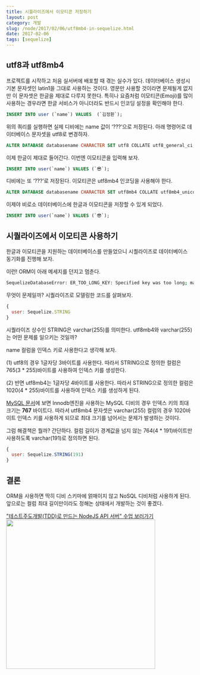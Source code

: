 ```yaml
---
title: 시퀄라이즈에서 이모티콘 저장하기
layout: post
category: 개발
slug: /node/2017/02/06/utf8mb4-in-sequelize.html
date: 2017-02-06
tags: [sequelize]
---
```


## utf8과 utf8mb4

프로젝트를 시작하고 처음 실서버에 배포할 때 겪는 실수가 있다. 데이터베이스 생성시 기본 문자셋인 latin1을 그대로 사용하는 것이다. 영문만 사용할 것이라면 문제될게 없지만 이 문자셋은 한글을 제대로 다루지 못한다. 특히나 요즘처럼 이모티콘(Emoji)를 많이 사용하는 경우라면 한글 서비스가 아니더라도 반드시 인코딩 설정을 확인해야 한다.

```sql
INSERT INTO user (`name`) VALUES  (`김정환`);
```

위의 쿼리를 실행하면 실제 디비에는 name 값이 ‘???’으로 저장된다. 아래 명령어로 데이터베이스 문자셋을 utf8로 변경하자.

```sql
ALTER DATABASE databasename CHARACTER SET utf8 COLLATE utf8_general_ci;
```

이제 한글이 제대로 들어간다. 이번엔 이모티콘을 입력해 보자.

```sql
INSERT INTO user(`name`) VALUES (`😎`);
```

디비에는 또 ‘???’로 저장된다. 이모티콘은 utf8mb4 인코딩을 사용해야 한다.

```sql
ALTER DATABASE databasename CHARACTER SET utf8mb4 COLLATE utf8mb4_unicode_ci;
```

이제야 비로소 데이터베이스에 한글과 이모티콘을 저장할 수 있게 되었다.

```sql
INSERT INTO user(`name`) VALUES (`😎`);
```

## 시퀄라이즈에서 이모티콘 사용하기

한글과 이모티콘을 지원하는 데이터베이스를 만들었으니 시퀄라이즈로 데이터베이스 동기화를 진행해 보자.

이런! ORM이 아래 메세지를 던지고 멈춘다.

```bash
SequelizeDatabaseError: ER_TOO_LONG_KEY: Specified key was too long; max key length is 767
```

무엇이 문제일까? 시퀄라이즈로 모델링한 코드를 살펴보자.

```javascript
{
  user: Sequelize.STRING
}
```

시퀄라이즈 상수인 STRING은 varchar(255)를 의미한다. utf8mb4와 varchar(255)는 어떤 문제를 일으키는 것일까?

name 컬럼을 인덱스 키로 사용한다고 생각해 보자.

(1) utf8의 경우 1글자당 3바이트를 사용한다. 따라서 STRING으로 정의한 컬럼은 765(3 \* 255)바이트를 사용하여 인덱스 키를 생성한다.

(2) 반면 utf8mb4는 1글자당 4바이트를 사용한다. 따라서 STRING으로 정의한 컬럼은 1020(4 \* 255)바이트를 사용하여 인덱스 키를 생성하게 된다.

[MySQL 문서](https://dev.mysql.com/doc/refman/5.7/en/innodb-restrictions.html)에 보면 Innodb엔진을 사용하는 MySQL 디비의 경우 인덱스 키의 최대 크기는 **767** 바이트다. 따라서 utf8mb4 문자셋은 varchar(255) 컬럼의 경우 1020바이트 인덱스 키를 사용하게 되므로 최대 크기를 넘어서는 문제가 발생하는 것이다.

그럼 해결책은 뭘까? 간단하다. 컬럼 길이가 경계값을 넘지 않는 764(4 \* 191)바이트만 사용하도록 varchar(191)로 정의하면 된다.

```javascript
{
  user: Sequelize.STRING(191)
}
```

## 결론

ORM을 사용하면 딱히 디비 스키마에 얽매이지 않고 NoSQL 디비처럼 사용하게 된다. 앞으로는 컬럼 최대 길이만이라도 정해논 상태에서 개발하는 것이 좋겠다.

<a href="https://www.inflearn.com/course/테스트주도개발-tdd-nodejs-api?inst=8aa64815" target="_blank">
  "테스트주도개발(TDD)로 만드는 NodeJS API 서버" 수업 보러가기  
  <img width="400px" src="https://cdn.inflearn.com/wp-content/uploads/nodetdd.png" />
</a>
